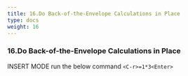 ```yaml
---
title: 16.Do Back-of-the-Envelope Calculations in Place
type: docs
weight: 16
---
```


### 16.Do Back-of-the-Envelope Calculations in Place

INSERT MODE run the below command
`<C-r>=1*3<Enter>`
